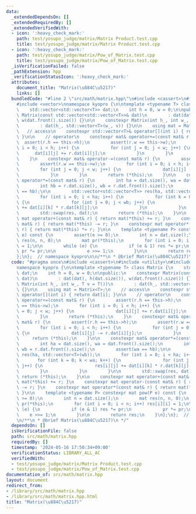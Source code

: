 ```yaml
---
data:
  _extendedDependsOn: []
  _extendedRequiredBy: []
  _extendedVerifiedWith:
  - icon: ':heavy_check_mark:'
    path: test/yosupo_judge/matrix/Matrix Product.test.cpp
    title: test/yosupo_judge/matrix/Matrix Product.test.cpp
  - icon: ':heavy_check_mark:'
    path: test/yosupo_judge/matrix/Pow_of_Matrix.test.cpp
    title: test/yosupo_judge/matrix/Pow_of_Matrix.test.cpp
  _isVerificationFailed: false
  _pathExtension: hpp
  _verificationStatusIcon: ':heavy_check_mark:'
  attributes:
    document_title: "Matrix(\u884C\u5217)"
    links: []
  bundledCode: "#line 2 \"src/math/matrix.hpp\"\n#include <cassert>\n#include <utility>\n\
    #include <vector>\nnamespace kyopro {\n\ntemplate <typename T> class Matrix {\n\
    \    std::vector<std::vector<T>> dat;\n    int h = 0, w = 0;\n\npublic:\n    constexpr\
    \ Matrix(const std::vector<std::vector<T>>& dat)\n        : dat(dat), h(dat.size()),\
    \ w(dat.front().size()) {}\n\n    constexpr Matrix(int h_, int w_, T v = T())\n\
    \        : dat(h_, std::vector<T>(w_, v)) {}\n\n    using mat = Matrix<T>;\n \
    \   // access\n    constexpr std::vector<T>& operator[](int i) { return dat[i];\
    \ }\n\n    // operator\n    constexpr mat& operator+=(const mat& r) {\n      \
    \  assert(r.h == this->h);\n        assert(r.w == this->w);\n        for (int\
    \ i = 0; i < h; i++) {\n            for (int j = 0; j < w; j++) {\n          \
    \      dat[i][j] += r.dat[i][j];\n            }\n        }\n        return (*this);\n\
    \    }\n    constexpr mat& operator-=(const mat& r) {\n        assert(r.h == this->h);\n\
    \        assert(r.w == this->w);\n        for (int i = 0; i < h; i++) {\n    \
    \        for (int j = 0; j < w; j++) {\n                dat[i][j] -= r.dat[i][j];\n\
    \            }\n        }\n        return (*this);\n    }\n\n    constexpr mat&\
    \ operator*=(const mat& r) {\n        int ha = dat.size(), wa = dat.front().size();\n\
    \        int hb = r.dat.size(), wb = r.dat.front().size();\n        assert(wa\
    \ == hb);\n\n        std::vector<std::vector<T>> res(ha, std::vector<T>(wb));\n\
    \        for (int i = 0; i < ha; i++) {\n            for (int k = 0; k < wa; k++)\
    \ {\n                for (int j = 0; j < wb; j++) {\n                    res[i][j]\
    \ += dat[i][k] * r.dat[k][j];\n                }\n            }\n        }\n\n\
    \        std::swap(res, dat);\n        return (*this);\n    }\n\n    constexpr\
    \ mat operator+(const mat& r) { return mat(*this) += r; }\n    constexpr mat operator-(const\
    \ mat& r) { return mat(*this) -= r; }\n    constexpr mat operator*(const mat&\
    \ r) { return mat(*this) *= r; }\n\n    template <typename P> constexpr mat pow(P\
    \ e) const {\n        assert(e >= 0);\n        int n = dat.size();\n        mat\
    \ res(n, n, 0);\n        mat pr(*this);\n        for (int i = 0; i < n; i++) res[i][i]\
    \ = 1;\n\n        while (e) {\n            if (e & 1) res *= pr;\n           \
    \ pr *= pr;\n\n            e >>= 1;\n        }\n\n        return res;\n    }\n\
    };\n};  // namespace kyopro\n\n/**\n * @brief Matrix(\u884C\u5217)\n */\n"
  code: "#pragma once\n#include <cassert>\n#include <utility>\n#include <vector>\n\
    namespace kyopro {\n\ntemplate <typename T> class Matrix {\n    std::vector<std::vector<T>>\
    \ dat;\n    int h = 0, w = 0;\n\npublic:\n    constexpr Matrix(const std::vector<std::vector<T>>&\
    \ dat)\n        : dat(dat), h(dat.size()), w(dat.front().size()) {}\n\n    constexpr\
    \ Matrix(int h_, int w_, T v = T())\n        : dat(h_, std::vector<T>(w_, v))\
    \ {}\n\n    using mat = Matrix<T>;\n    // access\n    constexpr std::vector<T>&\
    \ operator[](int i) { return dat[i]; }\n\n    // operator\n    constexpr mat&\
    \ operator+=(const mat& r) {\n        assert(r.h == this->h);\n        assert(r.w\
    \ == this->w);\n        for (int i = 0; i < h; i++) {\n            for (int j\
    \ = 0; j < w; j++) {\n                dat[i][j] += r.dat[i][j];\n            }\n\
    \        }\n        return (*this);\n    }\n    constexpr mat& operator-=(const\
    \ mat& r) {\n        assert(r.h == this->h);\n        assert(r.w == this->w);\n\
    \        for (int i = 0; i < h; i++) {\n            for (int j = 0; j < w; j++)\
    \ {\n                dat[i][j] -= r.dat[i][j];\n            }\n        }\n   \
    \     return (*this);\n    }\n\n    constexpr mat& operator*=(const mat& r) {\n\
    \        int ha = dat.size(), wa = dat.front().size();\n        int hb = r.dat.size(),\
    \ wb = r.dat.front().size();\n        assert(wa == hb);\n\n        std::vector<std::vector<T>>\
    \ res(ha, std::vector<T>(wb));\n        for (int i = 0; i < ha; i++) {\n     \
    \       for (int k = 0; k < wa; k++) {\n                for (int j = 0; j < wb;\
    \ j++) {\n                    res[i][j] += dat[i][k] * r.dat[k][j];\n        \
    \        }\n            }\n        }\n\n        std::swap(res, dat);\n       \
    \ return (*this);\n    }\n\n    constexpr mat operator+(const mat& r) { return\
    \ mat(*this) += r; }\n    constexpr mat operator-(const mat& r) { return mat(*this)\
    \ -= r; }\n    constexpr mat operator*(const mat& r) { return mat(*this) *= r;\
    \ }\n\n    template <typename P> constexpr mat pow(P e) const {\n        assert(e\
    \ >= 0);\n        int n = dat.size();\n        mat res(n, n, 0);\n        mat\
    \ pr(*this);\n        for (int i = 0; i < n; i++) res[i][i] = 1;\n\n        while\
    \ (e) {\n            if (e & 1) res *= pr;\n            pr *= pr;\n\n        \
    \    e >>= 1;\n        }\n\n        return res;\n    }\n};\n};  // namespace kyopro\n\
    \n/**\n * @brief Matrix(\u884C\u5217)\n */"
  dependsOn: []
  isVerificationFile: false
  path: src/math/matrix.hpp
  requiredBy: []
  timestamp: '2024-05-16 17:50:34+09:00'
  verificationStatus: LIBRARY_ALL_AC
  verifiedWith:
  - test/yosupo_judge/matrix/Matrix Product.test.cpp
  - test/yosupo_judge/matrix/Pow_of_Matrix.test.cpp
documentation_of: src/math/matrix.hpp
layout: document
redirect_from:
- /library/src/math/matrix.hpp
- /library/src/math/matrix.hpp.html
title: "Matrix(\u884C\u5217)"
---
```

